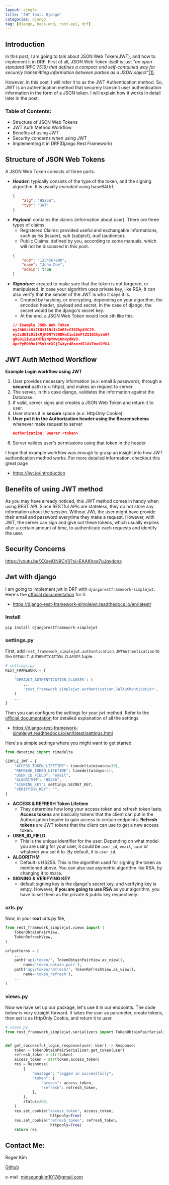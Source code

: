 ```yaml
---
layout: single
title: "JWT feat. Django"
categories: django
tag: [django, back-end, rest-api, drf]
---
```

## Introduction 
In this post, I am going to talk about JSON Web Token(JWT), and how to implement it in DRF. First of all, JSON Web Token itself is just _"an open standard (RFC 7519) that defines a compact and self-contained way for securely transmitting information between parties as a JSON object"_[[1]](https://jwt.io/introduction).

However, in this post, I will refer it to as the JWT Authentication method. So, JWT is an authentication method that securely transmit user authentication information in the form of a JSON token. I will explain how it works in detail later in the post.

### Table of Contents:
- Structure of JSON Web Tokens
- JWT Auth Method Workflow 
- Benefits of using JWT
- Security concerns when using JWT
- Implementing it in DRF(Django Rest Framework)

## Structure of JSON Web Tokens
A JSON Web Token consists of three parts.
- ***Header***: typically consists of the type of the token, and the signing algorithm. It is usually _encoded_ using base64Url.
    ```JSON
    {
        "alg": "HS256",
        "typ": "JWT"
    }
    ```
- ***Payload***: contains the claims (information about user). There are three types of claims.
    - Registered Claims: provided useful and exchangable informations, such as _iss_ (issuer), _sub_ (subject), _aud_ (audience).
    - Public Claims: defined by you, according to some manuals, which will not be discussed in this post.
    ```JSON
    {
        "sub": "1234567890",
        "name": "John Doe",
        "admin": true
    }
    ```
- ***Signature***: created to make sure that the token is not forgered, or manipulated. In case your algorithm uses private key, like RSA, it can also verify that the sender of the JWT is who it says it is.
    - Created by hashing, or encrypting, depending on your algorithm, the encoded header, payload and secret. In the case of django, the secret would be the django's secret key.
    - At the end, a JSON Web Token would look sth like this.
    ```JSON
    // Example JSON Web Token
    eyJhbGci0iJIUzI1NiIsInR5cCI6IkpXVCJ9.
    eyJzdWIi0iIxMjM0NTY30DkwIiwibmFtZSI6IkpvaG4
    gRG91IiwiaXNTb2NpYWwiOnRydWV9.
    4pcPyMD09o1PSyXnrXCjTwXyr4BsezdI1AVTmud2fU4
    ```
## JWT Auth Method Workflow 
**Example Login workflow using JWT**
1. User provides necessary information (e.x: email & password), through a **secured** path (e.x: https), and makes an request to server.
2. The server, in this case django, validates the information against the Database.
3. If valid, server signs and creates a JSON Web Token and return it to user.
4. User stores it in **secure** space (e.x: HttpOnly Cookie).
5. **User put it in the Authorization header using the Bearer schema** whenever make request to server
    ```JSON
    Authorization: Bearer <token>
    ```
6. Server valides user's permissions using that token in the header

I hope that example workflow was enough to grasp an insight into how JWT 
authentication method works. For more detailed information, checkout this great page
- https://jwt.io/introduction

## Benefits of using JWT method
As you may have already noticed, this JWT method comes in handy when using REST API. Since RESTful APIs are stateless, they do not store any information about the session. Without JWt, the user might have provide their email and password everytime they make a request. However, with JWT, the server can sign and give out these tokens, which usually expires after a certain amount of time, to authenticate each requests and identify the user.

## Security Concerns
https://youtu.be/XXseiON9CV0?si=EAAKhoq7uJqydona

## Jwt with django
I am going to implement jwt in DRF with `djangorestframework-simplejwt`. Here's the [official documentation](https://django-rest-framework-simplejwt.readthedocs.io/en/latest/settings.html) for it.
- https://django-rest-framework-simplejwt.readthedocs.io/en/latest/

### Install
`pip install djangorestframework-simplejwt`

### settings.py
First, add `rest_framework_simplejwt.authentication.JWTAuthentication` to the `DEFAULT_AUTHENTICATION_CLASSES` tuple.
```Python
# settings.py
REST_FRAMEWORK = {
    ...
    'DEFAULT_AUTHENTICATION_CLASSES': (
        ...
        'rest_framework_simplejwt.authentication.JWTAuthentication',
    )
    ...
}   
```
Then you can configure the settings for your jwt method. Refer to the [official documentation](https://django-rest-framework-simplejwt.readthedocs.io/en/latest/settings.html) for detailed explanation of all the settings
- https://django-rest-framework-simplejwt.readthedocs.io/en/latest/settings.html

Here's a simple settings where you might want to get started.

```Python
from datetime import timedelta

SIMPLE_JWT = {
    "ACCESS_TOKEN_LIFETIME": timedelta(minutes=30),
    "REFRESH_TOKEN_LIFETIME": timedelta(days=1),
    "USER_ID_FIELD": "email",
    "ALGORITHM": "HS256",
    "SIGNING_KEY": settings.SECRET_KEY,
    "VERIFYING_KEY": "",
}
```
- **ACCESS & REFRESH Token Lifetime**
    - They determine how long your access token and refresh token lasts. **Access tokens** are basically tokens that the client can put in the Authorization header to gain access to certain endpoints. **Refresh tokens** are JWT tokens that the client can use to get a new access token.
- **USER_ID_FIELD**
    - This is the unique identifier for the user. Depending on what model you are using for your user, it could be `user_id`, `email`, `uuid` or whatever you set it to. By default, it is `user_id`.
- **ALGORITHM**
    - Default is HS256. This is the algorithm used for signing the token as mentioned above. You can also use asymetric algorithm like RSA, by changing it to `RS256`.
- **SIGNING & VERIFYING KEY**
    - default signing key is the django's secret key, and verifying key is empy. However, **if you are going to use RSA** as your algorithm, you have to set them as the private & public key respectively.

### urls.py
Now, in your **root** urls.py file,
```Python
from rest_framework_simplejwt.views import (
    TokenObtainPairView,
    TokenRefreshView,
)

urlpatterns = [
    ...
    path('api/token/', TokenObtainPairView.as_view(),   
        name='token_obtain_pair'),
    path('api/token/refresh/', TokenRefreshView.as_view(), 
        name='token_refresh'),
    ...
]
```
### views.py
Now we have set up our package, let's use it in our endpoints. The code below is very straight forward. It takes the user as parameter, create tokens, then set is as HttpOnly Cookie, and return it to user. 

```Python
# views.py
from rest_framework_simplejwt.serializers import TokenObtainPairSerializer


def get_successful_login_response(user: User) -> Response:
    token = TokenObtainPairSerializer.get_token(user)
    refresh_token = str(token)
    access_token = str(token.access_token)
    res = Response(
        {
            "message": "logged in successfully",
            "token": {
                "access": access_token,
                "refresh": refresh_token,
            },
        },
        status=200,
    )
    res.set_cookie("access_token", access_token, 
                    httponly=True)
    res.set_cookie("refresh_token", refresh_token, 
                    httponly=True)
    return res  
```

## Contact Me:
Roger Kim

[Github](https://github.com/RogerKimJazzLover)

e-mail: <minseungkim1017@gmail.com> 